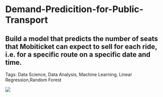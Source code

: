 # **Demand-Predicition-for-Public-Transport**
## **Build a model that predicts the number of seats that Mobiticket can expect to sell for each ride, i.e. for a specific route on a specific date and time.**

Tags: Data Science, Data Analysis, Machine Learning, Linear Regression,Random Forest

![](https://drive.google.com/file/d/1KV4KA4WdRJIuktfo_xF3gBA02wqfUCPj/view?usp=sharing)

